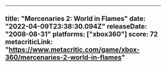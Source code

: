 
---
title: "Mercenaries 2: World in Flames"
date: "2022-04-09T23:38:30.094Z"
releaseDate: "2008-08-31"
platforms: ["xbox360"]
score: 72
metacriticLink: "https://www.metacritic.com/game/xbox-360/mercenaries-2-world-in-flames"
---
